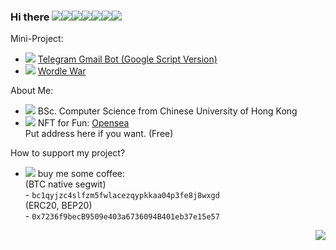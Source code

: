 ### Hi there ![](https://cdn.lihkg.com/assets/faces/dog/bye.gif)![](https://cdn.lihkg.com/assets/faces/pig/bye.gif)![](https://cdn.lihkg.com/assets/faces/mouse/bye.gif)![](https://cdn.lihkg.com/assets/faces/cat/bye.gif)![](https://cdn.lihkg.com/assets/faces/cow/bye.gif)![](https://cdn.lihkg.com/assets/faces/tiger/bye.gif)![](https://cdn.lihkg.com/assets/faces/husky/bye.gif) 

Mini-Project:
- ![](https://cdn.lihkg.com/assets/faces/dog/phone.gif) [Telegram Gmail Bot (Google Script Version)](https://github.com/umzr/Telegram-Gmail-Bot-Google-Script-Version-)
- ![](https://cdn.lihkg.com/assets/faces/dog/itdog4.gif)  [Wordle War](https://github.com/DoubleSpicy/wordle_war-)

About Me:
- ![](https://cdn.lihkg.com/assets/faces/dog/math.gif)   BSc. Computer Science from Chinese University of Hong Kong
- ![](https://cdn.lihkg.com/assets/faces/tiger/like2.gif) NFT for Fun: [Opensea](https://opensea.io/collection/enginedogs100days)   
Put address here if you want. (Free)


How to support my project?  
- ![](https://cdn.lihkg.com/assets/faces/cow/grab_connect.gif)  buy me some coffee:  
(BTC native segwit)  
        - `bc1qyjzc4slfzm5fwlacezqypkkaa04p3fe8j8wxgd`  
        (ERC20, BEP20)  
        - `0x7236f9becB9509e403a6736094B401eb37e15e57`

<a href="#">
    <img align="right" src="https://github-readme-stats.vercel.app/api?username=umzr&show_icons=true">
  
</a>
